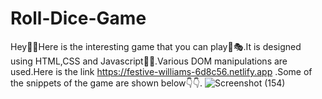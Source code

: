 # Roll-Dice-Game
Hey👋👋Here is the interesting game that you can play🎲🎭.It is designed using HTML,CSS and Javascript👩‍💻.Various DOM manipulations are used.Here is the link 
https://festive-williams-6d8c56.netlify.app .Some of the snippets of the game are shown below👇👇.
![Screenshot (154)](https://user-images.githubusercontent.com/67942536/132836519-d2a7152a-7d9e-46b7-9ecf-4ecb399f9f3d.png)
